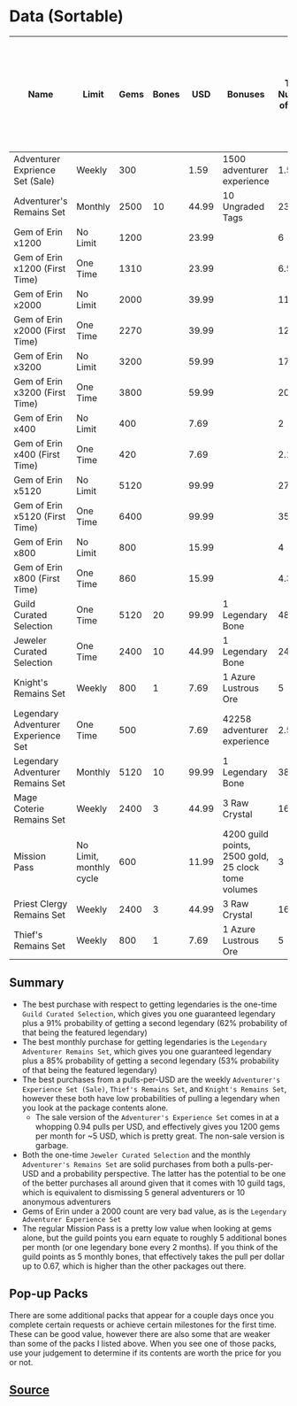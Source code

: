# Data (Sortable)
| Name                                | Limit                   | Gems | Bones | USD   | Bonuses                                             | Total Number of Pulls | Pulls per $1 | Probability of At Least One Legendary<br>from Gems + Bones (Excluding Legendary Bone) | Probability of At Least One Featured Legendary<br>from Gems Only |
| ----------------------------------- | ----------------------- | ---- | ----- | ----- | --------------------------------------------------- | --------------------- | ------------ | ------------------------------------------------------------------------------------- | ---------------------------------------------------------------- |
| Adventurer Exprience Set (Sale)     | Weekly                  | 300  |       | 1.59  | 1500 adventurer experience                          | 1.5                   | 0.94         | 0.07                                                                                  | 0.03                                                             |
| Adventurer's Remains Set            | Monthly                 | 2500 | 10    | 44.99 | 10 Ungraded Tags                                    | 23.5                  | 0.52         | 0.7                                                                                   | 0.24                                                             |
| Gem of Erin x1200                   | No Limit                | 1200 |       | 23.99 |                                                     | 6                     | 0.25         | 0.26                                                                                  | 0.11                                                             |
| Gem of Erin x1200 (First Time)      | One Time                | 1310 |       | 23.99 |                                                     | 6.55                  | 0.27         | 0.29                                                                                  | 0.12                                                             |
| Gem of Erin x2000                   | No Limit                | 2000 |       | 39.99 |                                                     | 11                    | 0.28         | 0.43                                                                                  | 0.2                                                              |
| Gem of Erin x2000 (First Time)      | One Time                | 2270 |       | 39.99 |                                                     | 12.35                 | 0.31         | 0.47                                                                                  | 0.22                                                             |
| Gem of Erin x3200                   | No Limit                | 3200 |       | 59.99 |                                                     | 17                    | 0.28         | 0.58                                                                                  | 0.29                                                             |
| Gem of Erin x3200 (First Time)      | One Time                | 3800 |       | 59.99 |                                                     | 20                    | 0.33         | 0.64                                                                                  | 0.33                                                             |
| Gem of Erin x400                    | No Limit                | 400  |       | 7.69  |                                                     | 2                     | 0.26         | 0.1                                                                                   | 0.04                                                             |
| Gem of Erin x400 (First Time)       | One Time                | 420  |       | 7.69  |                                                     | 2.1                   | 0.27         | 0.1                                                                                   | 0.04                                                             |
| Gem of Erin x5120                   | No Limit                | 5120 |       | 99.99 |                                                     | 27.6                  | 0.28         | 0.76                                                                                  | 0.43                                                             |
| Gem of Erin x5120 (First Time)      | One Time                | 6400 |       | 99.99 |                                                     | 35                    | 0.35         | 0.83                                                                                  | 0.51                                                             |
| Gem of Erin x800                    | No Limit                | 800  |       | 15.99 |                                                     | 4                     | 0.25         | 0.19                                                                                  | 0.08                                                             |
| Gem of Erin x800 (First Time)       | One Time                | 860  |       | 15.99 |                                                     | 4.3                   | 0.27         | 0.2                                                                                   | 0.08                                                             |
| Guild Curated Selection             | One Time                | 5120 | 20    | 99.99 | 1 Legendary Bone                                    | 48.6                  | 0.49         | 0.91                                                                                  | 0.43                                                             |
| Jeweler Curated Selection           | One Time                | 2400 | 10    | 44.99 | 1 Legendary Bone                                    | 24                    | 0.53         | 0.69                                                                                  | 0.23                                                             |
| Knight's Remains Set                | Weekly                  | 800  | 1     | 7.69  | 1 Azure Lustrous Ore                                | 5                     | 0.65         | 0.23                                                                                  | 0.08                                                             |
| Legendary Adventurer Experience Set | One Time                | 500  |       | 7.69  | 42258 adventurer experience                         | 2.5                   | 0.33         | 0.12                                                                                  | 0.05                                                             |
| Legendary Adventurer Remains Set    | Monthly                 | 5120 | 10    | 99.99 | 1 Legendary Bone                                    | 38.6                  | 0.39         | 0.85                                                                                  | 0.43                                                             |
| Mage Coterie Remains Set            | Weekly                  | 2400 | 3     | 44.99 | 3 Raw Crystal                                       | 16                    | 0.36         | 0.56                                                                                  | 0.23                                                             |
| Mission Pass                        | No Limit, monthly cycle | 600  |       | 11.99 | 4200 guild points, 2500 gold, 25 clock tome volumes | 3                     | 0.25         | 0.14                                                                                  | 0.06                                                             |
| Priest Clergy Remains Set           | Weekly                  | 2400 | 3     | 44.99 | 3 Raw Crystal                                       | 16                    | 0.36         | 0.56                                                                                  | 0.23                                                             |
| Thief's Remains Set                 | Weekly                  | 800  | 1     | 7.69  | 1 Azure Lustrous Ore                                | 5                     | 0.65         | 0.23                                                                                  | 0.08                                                             |

## Summary
* The best purchase with respect to getting legendaries is the one-time `Guild Curated Selection`, which gives you one guaranteed legendary plus a 91% probability of getting a second legendary (62% probability of that being the featured legendary)
* The best monthly purchase for getting legendaries is the `Legendary Adventurer Remains Set`, which gives you one guaranteed legendary plus a 85% probability of getting a second legendary (53% probability of that being the featured legendary)
* The best purchases from a pulls-per-USD are the weekly `Adventurer's Experience Set (Sale)`, `Thief's Remains Set`, and `Knight's Remains Set`, however these both have low probabilities of pulling a legendary when you look at the package contents alone.
    * The sale version of the `Adventurer's Experience Set` comes in at a whopping 0.94 pulls per USD, and effectively gives you 1200 gems per month for ~5 USD, which is pretty great. The non-sale version is garbage.
* Both the one-time `Jeweler Curated Selection` and the monthly `Adventurer's Remains Set` are solid purchases from both a pulls-per-USD and a probability perspective. The latter has the potential to be one of the better purchases all around given that it comes with 10 guild tags, which is equivalent to dismissing 5 general adventurers or 10 anonymous adventurers
* Gems of Erin under a 2000 count are very bad value, as is the `Legendary Adventurer Experience Set`
* The regular Mission Pass is a pretty low value when looking at gems alone, but the guild points you earn equate to roughly 5 additional bones per month (or one legendary bone every 2 months). If you think of the guild points as 5 monthly bones, that effectively takes the pull per dollar up to 0.67, which is higher than the other packages out there.

## Pop-up Packs
There are some additional packs that appear for a couple days once you complete certain requests or achieve certain milestones for the first time. These can be good value, however there are also some that are weaker than some of the packs I listed above. When you see one of those packs, use your judgement to determine if its contents are worth the price for you or not.

## [Source](https://docs.google.com/spreadsheets/d/12hBa-YCU2bYeoOoqlctb6-G4nRiY9VvvWSYv0-xWft0)